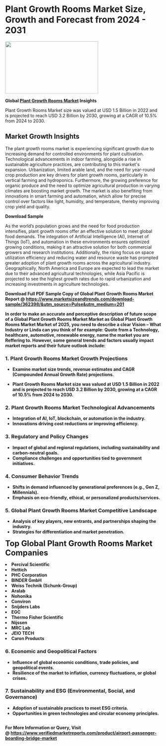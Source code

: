 <H1>Plant Growth Rooms Market Size, Growth and Forecast from 2024 - 2031</H1><img class="aligncenter size-medium wp-image-584254" src="https://thirdeyenews.in/wp-content/uploads/2024/09/Global-Market-Research-300x168.jpeg" alt="" width="300" height="168" /><p><strong>Global&nbsp;<a href="https://www.marketsizeandtrends.com/download-sample/362398/&amp;utm_source=Pulse&amp;utm_medium=201">Plant Growth Rooms Market</a> Insights</strong></p><p>Plant Growth Rooms Market size was valued at USD 1.5 Billion in 2022 and is projected to reach USD 3.2 Billion by 2030, growing at a CAGR of 10.5% from 2024 to 2030.</p><p><h2>Market Growth Insights</h2> <p>The plant growth rooms market is experiencing significant growth due to increasing demand for controlled environments for plant cultivation. Technological advancements in indoor farming, alongside a rise in sustainable agriculture practices, are contributing to this market's expansion. Urbanization, limited arable land, and the need for year-round crop production are key drivers for plant growth rooms, particularly in vertical farming and hydroponics. Furthermore, the growing preference for organic produce and the need to optimize agricultural production in varying climates are boosting market growth. The market is also benefiting from innovations in smart farming and automation, which allow for precise control over factors like light, humidity, and temperature, thereby improving crop yield and quality.</p> <p><strong>Download Sample</strong></p> <p>As the world’s population grows and the need for food production intensifies, plant growth rooms offer an effective solution to meet global food demands. The integration of Artificial Intelligence (AI), Internet of Things (IoT), and automation in these environments ensures optimized growing conditions, making it an attractive solution for both commercial growers and research institutions. Additionally, the rising focus on space utilization efficiency and reducing water and resource waste has prompted greater adoption of plant growth rooms across the agricultural industry. Geographically, North America and Europe are expected to lead the market due to their advanced agricultural technologies, while Asia Pacific is projected to see the highest growth rates due to rapid urbanization and increasing investments in agriculture technologies.</p> <p><strong></p><p><span class=""><strong>Download Full PDF Sample Copy of Global Plant Growth Rooms Market Report</strong> @ <a href="https://www.marketsizeandtrends.com/download-sample/362398/&amp;utm_source=Pulse&amp;utm_medium=201" target="_blank">https://www.marketsizeandtrends.com/download-sample/362398/&amp;utm_source=Pulse&amp;utm_medium=201</a></span></p><p>In order to make an accurate and perceptive description of future scope of a Global&nbsp;Plant Growth Rooms Market Market as Global&nbsp;Plant Growth Rooms Market Market of 2025, you need to describe a clear Vision &ndash; What Industry or Linda can you think of for example: Quote from a Technology, healthcare, automotive, renewable energy, name the market you are Reffering to. However, some general trends and factors usually impact market reports and their future outlook include:</p><h3>1.&nbsp;<strong>Plant Growth Rooms Market Growth Projections</strong></h3><ul><li>Examine market size trends, revenue estimates and CAGR (Compounded Annual Growth Rate) projections.</li><li><p>Plant Growth Rooms Market size was valued at USD 1.5 Billion in 2022 and is projected to reach USD 3.2 Billion by 2030, growing at a CAGR of 10.5% from 2024 to 2030.</p></li></ul><h3>2.&nbsp;<strong>Plant Growth Rooms Market Technological Advancements</strong></h3><ul><li>Integration of AI, IoT, blockchain, or automation in the industry.</li><li>Innovations driving cost reductions or improving efficiency.</li></ul><h3>3.&nbsp;<strong>Regulatory and Policy Changes</strong></h3><ul><li>Impact of global and regional regulations, including sustainability and carbon-neutral goals.</li><li>Compliance challenges and opportunities tied to government initiatives.</li></ul><h3>4.&nbsp;<strong>Consumer Behavior Trends</strong></h3><ul><li>Shifts in demand influenced by generational preferences (e.g., Gen Z, Millennials).</li><li>Emphasis on eco-friendly, ethical, or personalized products/services.</li></ul><h3>5.&nbsp;<strong>Global Plant Growth Rooms Market Competitive Landscape</strong></h3><ul><li>Analysis of key players, new entrants, and partnerships shaping the industry.</li><li>Strategies for differentiation and market penetration.</li></ul><p data-pm-slice="1 1 []"><span style="color: inherit; font-family: inherit; font-size: 25px;">Top Global Plant Growth Rooms Market Companies</span></p><div class="" data-test-id=""><p><li>Percival Scientific</li><li> Hettich</li><li> PHC Corporation</li><li> BINDER GmbH</li><li> Weiss Technik (Schunk-Group)</li><li> Aralab</li><li> Nohonika</li><li> Conviron</li><li> Snijders Labs</li><li> EGC</li><li> Thermo Fisher Scientific</li><li> Nijssen</li><li> MRC Lab</li><li> JEIO TECH</li><li> Caron Products</li></p></div><h3>6.&nbsp;<strong>Economic and Geopolitical Factors</strong></h3><ul><li>Influence of global economic conditions, trade policies, and geopolitical events.</li><li>Resilience of the market to inflation, currency fluctuations, or global crises.</li></ul><h3>7.&nbsp;<strong>Sustainability and ESG (Environmental, Social, and Governance)</strong></h3><ul><li>Adoption of sustainable practices to meet ESG criteria.</li><li>Opportunities in green technologies and circular economy principles.</li></ul><h2><strong style="font-size: 14px;">For More Information or Query, Visit @&nbsp;</strong><a style="background-color: #ffffff; font-size: 14px;" href="https://www.marketsizeandtrends.com/report/plant-growth-rooms-market/" target="_blank">https://www.verifiedmarketreports.com/product/airport-passenger-boarding-bridge-market</a></h2>

